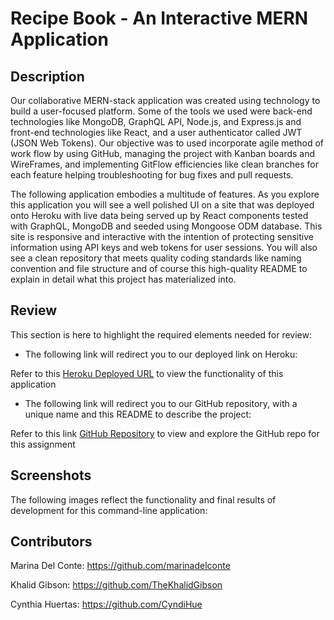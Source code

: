 # Recipe Book - An Interactive MERN Application

## Description

Our collaborative MERN-stack application was created using technology to build a user-focused platform. Some of the tools we used were back-end technologies like MongoDB, GraphQL API, Node.js, and Express.js and front-end technologies like React, and a user authenticator called JWT (JSON Web Tokens). Our objective was to used incorporate agile method of work flow by using GitHub, managing the project with Kanban boards and WireFrames, and implementing GitFlow efficiencies like clean branches for each feature helping troubleshooting for bug fixes and pull requests. 

The following application embodies a multitude of features. As you explore this application you will see a well polished UI on a site that was deployed onto Heroku with live data being served up by React components tested with GraphQL, MongoDB and seeded using Mongoose ODM database. This site is responsive and interactive with the intention of protecting sensitive information using API keys and web tokens for user sessions. You will also see a clean repository that meets quality coding standards like naming convention and file structure and of course this high-quality README to explain in detail what this project has materialized into.


## Review

This section is here to highlight the required elements needed for review:

* The following link will redirect you to our deployed link on Heroku:

Refer to this [Heroku Deployed URL]() to view the functionality of this application
    

* The following link will redirect you to our GitHub repository, with a unique name and this README to describe the project:

Refer to this link [GitHub Repository](https://github.com/marinadelconte/Recipe-Book) to view and explore the GitHub repo for this assignment


## Screenshots

The following images reflect the functionality and final results of development for this command-line application:



## Contributors 

Marina Del Conte: https://github.com/marinadelconte

Khalid Gibson: https://github.com/TheKhalidGibson

Cynthia Huertas: https://github.com/CyndiHue 
